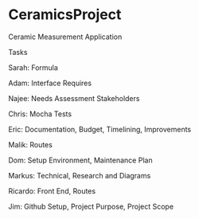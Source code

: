 # CeramicsProject
Ceramic Measurement Application 

Tasks

Sarah: Formula

Adam: Interface Requires

Najee: Needs Assessment Stakeholders

Chris: Mocha Tests

Eric: Documentation, Budget, Timelining, Improvements

Malik: Routes

Dom: Setup Environment, Maintenance Plan

Markus: Technical, Research and Diagrams

Ricardo: Front End, Routes

Jim: Github Setup, Project Purpose, Project Scope

